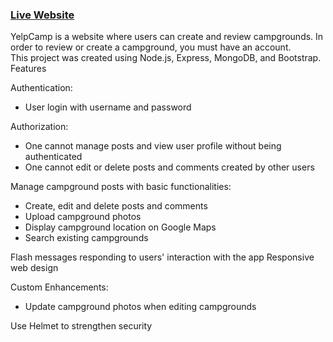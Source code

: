 ### [Live Website](https://yelpcamp-pm.herokuapp.com/)

YelpCamp is a website where users can create and review campgrounds. In order to review or create a campground, you must have an account. \
This project was created using Node.js, Express, MongoDB, and Bootstrap.
Features

Authentication:
- User login with username and password

Authorization:
- One cannot manage posts and view user profile without being authenticated
- One cannot edit or delete posts and comments created by other users

Manage campground posts with basic functionalities:
- Create, edit and delete posts and comments
- Upload campground photos
- Display campground location on Google Maps
- Search existing campgrounds

Flash messages responding to users' interaction with the app
Responsive web design

Custom Enhancements:
- Update campground photos when editing campgrounds

Use Helmet to strengthen security
